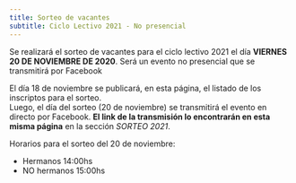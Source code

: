 ```yaml
---
title: Sorteo de vacantes
subtitle: Ciclo Lectivo 2021 - No presencial
---
```


Se realizará el sorteo de vacantes para el ciclo lectivo 2021 el día **VIERNES 20 DE NOVIEMBRE DE 2020**. Será un evento no presencial que se transmitirá por Facebook

El día 18 de noviembre se publicará, en esta página, el listado de los inscriptos para el sorteo.  
Luego, el día del sorteo (20 de noviembre) se transmitirá el evento en directo por Facebook. **El link de la transmisión lo encontrarán en esta misma página** en la sección *SORTEO 2021*.

Horarios para el sorteo del 20 de noviembre:
* Hermanos 14:00hs
* NO hermanos 15:00hs